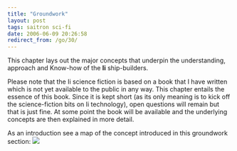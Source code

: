 ```yaml
---
title: "Groundwork"
layout: post
tags: saitron sci-fi
date: 2006-06-09 20:26:58
redirect_from: /go/30/
---
```


This chapter lays out the major concepts that underpin the understanding, approach and Know-how of the **Ii** ship-builders.

Please note that the Ii science fiction is based on a book that I have written which is not yet available to the public in any way. This chapter entails the essence of this book. Since it is kept short (as its only meaning is to kick off the science-fiction bits on Ii technology), open questions will remain but that is just fine. At some point the book will be available and the underlying concepts are then explained in more detail.

As an introduction see a map of the concept introduced in this groundwork section:
 ![](/files/images/saitech1-fig0.png)